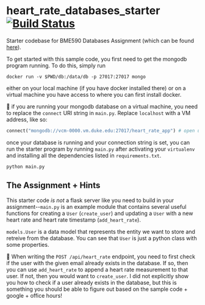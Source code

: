 # heart_rate_databases_starter [![Build Status](https://travis-ci.org/an-schneider/heart_rate_databases_introduction.svg?branch=master)](https://travis-ci.org/an-schneider/heart_rate_databases_introduction)
Starter codebase for BME590 Databases Assignment (which can be found [here](https://github.com/mlp6/Medical-Software-Design/blob/master/Lectures/databases/main.md#mini-projectassignment)). 

To get started with this sample code, you first need to get the mongodb program running. To do this, simply run 
```
docker run -v $PWD/db:/data/db -p 27017:27017 mongo
```

either on your local machine (if you have docker installed there) or on a virtual machine you have access to where you can first install docker.

:eyes: if you are running your mongodb database on a virtual machine, you need to replace the `connect` URI string in `main.py`. Replace `localhost` with a VM address, like so:

```py
connect("mongodb://vcm-0000.vm.duke.edu:27017/heart_rate_app") # open up connection to db
```

once your database is running and your connection string is set, you can run the starter program by running `main.py` after activating your `virtualenv` and installing all the dependencies listed in `requirements.txt`.

```
python main.py
```

## The Assignment + Hints

This starter code _is not_ a flask server like you need to build in your assignment--`main.py` is an example module that contains several useful functions for creating a `User` (`create_user`) and updating a `User` with a new heart rate and heart rate timestamp (`add_heart_rate`). 

`models.User` is a data model that represents the entity we want to store and retreive from the database. You can see that `User` is just a python class with some properties. 

:eyes: When writing the `POST /api/heart_rate` endpoint, you need to first check if the user with the given email already exists in the database. If so, then you can use `add_heart_rate` to append a heart rate measurement to that user. If not, then you would want to `create_user`. I did not explicitly show you how to check if a user already exists in the database, but this is something you should be able to figure out based on the sample code + google + office hours! 
